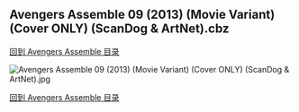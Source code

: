 ## Avengers Assemble 09 (2013) (Movie Variant) (Cover ONLY) (ScanDog & ArtNet).cbz


[回到 Avengers Assemble 目录](https://github.com/alicewish/markdown/blob/master/series/Avengers-Assemble.md)


![Avengers Assemble 09 (2013) (Movie Variant) (Cover ONLY) (ScanDog & ArtNet).jpg](https://wx1.sinaimg.cn/large/6a9fdecaly1fr0sb42yzzj21kw17fe81.jpg)

[回到 Avengers Assemble 目录](https://github.com/alicewish/markdown/blob/master/series/Avengers-Assemble.md)

